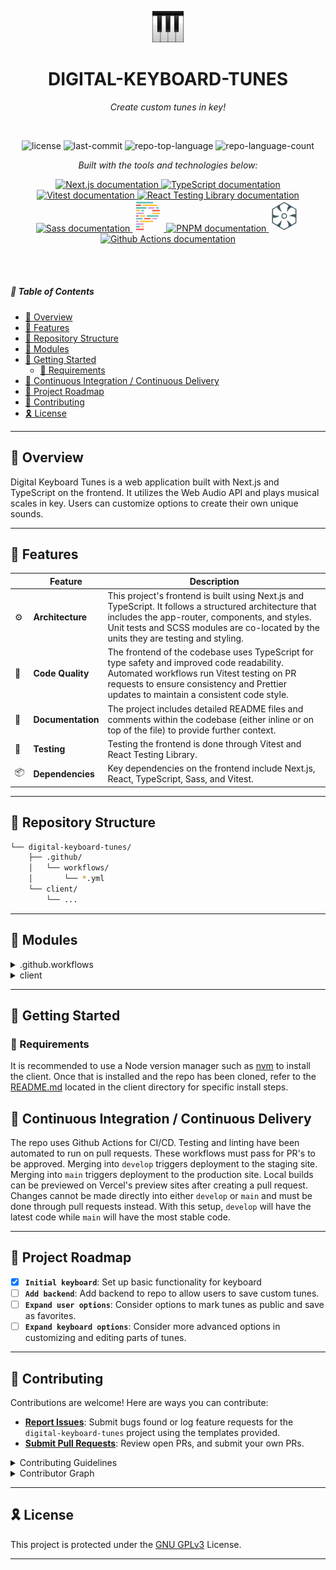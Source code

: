 <p align="center">
   <img src="client/app/icon.png" width="10%" alt="Digital Keyboard Tunes Logo" />
</p>

<p align="center">
    <h1 align="center">DIGITAL-KEYBOARD-TUNES</h1>
</p>

<p align="center">
    <em>Create custom tunes in key!</em>
</p>

<br>

<p align="center">
	<img src="https://img.shields.io/github/license/dcmorales/digital-keyboard-tunes?style=default&logo=opensourceinitiative&logoColor=white&color=068a62" alt="license">
	<img src="https://img.shields.io/github/last-commit/dcmorales/digital-keyboard-tunes?style=default&logo=git&logoColor=white&color=068a62" alt="last-commit">
	<img src="https://img.shields.io/github/languages/top/dcmorales/digital-keyboard-tunes?style=default&color=068a62" alt="repo-top-language">
	<img src="https://img.shields.io/github/languages/count/dcmorales/digital-keyboard-tunes?style=default&color=068a62" alt="repo-language-count">
</p>

<p align="center">
    <em>Built with the tools and technologies below:</em>
</p>

<p align="center">
    <a href="https://nextjs.org/docs">
	    <img src="https://skillicons.dev/icons?i=nextjs" alt="Next.js documentation" title="Next.js">
    </a>
    <a href="https://www.typescriptlang.org/docs/">
        <img src="https://skillicons.dev/icons?i=ts" alt="TypeScript documentation" title="TypeScript">
    </a>
    <a href="https://vitest.dev/guide/">
        <img src="https://skillicons.dev/icons?i=vitest" alt="Vitest documentation" title="Vitest">
    </a>
    <a href="https://testing-library.com/docs/react-testing-library/intro/">
        <img src="https://techstack-generator.vercel.app/testinglibrary-icon.svg"  alt="React Testing Library documentation" width="50" height="50" title="React Testing Library" />
    </a>
    <a href="https://sass-lang.com/documentation/">
        <img src="https://skillicons.dev/icons?i=sass" alt="Sass documentation" title="Sass">
    </a>
    <a href="https://prettier.io/docs/en/">
        <svg aria-label="Prettier documentation" title="Prettier" xmlns="http://www.w3.org/2000/svg" height="50" width="50" viewBox="0 0 210 210"><g transform="matrix(.9 0 0 .9 10.5 10.5)"><rect width="20" height="10" x="165" y="40" fill="#4DB6AC" rx="5"/><rect width="60" height="10" x="15" y="200" fill="#EF5350" rx="5"/><rect width="40" height="10" x="135" y="120" fill="#CE93D8" rx="5"/><rect width="50" height="10" x="75" y="120" fill="#EF5350" rx="5"/><rect width="50" height="10" x="15" y="120" fill="#4DB6AC" rx="5"/><rect width="60" height="10" x="15" y="160" fill="#CE93D8" rx="5"/><rect width="60" height="10" x="15" y="80" fill="#CE93D8" rx="5"/><rect width="110" height="10" x="65" y="20" fill="#FBC02D" rx="5"/><rect width="40" height="10" x="15" y="20" fill="#EF5350" rx="5"/><rect width="20" height="10" x="55" y="180" fill="#FBC02D" rx="5"/><rect width="20" height="10" x="55" y="60" fill="#4DB6AC" rx="5"/><rect width="30" height="10" x="15" y="180" fill="#4DB6AC" rx="5"/><rect width="30" height="10" x="15" y="60" fill="#FBC02D" rx="5"/><rect width="90" height="10" x="95" y="100" fill="#4DB6AC" rx="5"/><rect width="40" height="10" x="45" y="100" fill="#FBC02D" rx="5"/><rect width="20" height="10" x="15" y="100" fill="#EF5350" rx="5"/><rect width="50" height="10" x="105" y="40" fill="#CE93D8" rx="5"/><rect width="80" height="10" x="15" y="40" fill="#4DB6AC" rx="5"/><rect width="100" height="10" x="45" y="140" fill="#FBC02D" rx="5"/><rect width="20" height="10" x="15" y="140" fill="#CE93D8" rx="5"/><rect width="60" height="10" x="135" y="60" fill="#EF5350" rx="5"/><rect width="60" height="10" x="135" y="80" fill="#FBC02D" rx="5"/><rect width="130" height="10" x="15" fill="#4DB6AC" rx="5"/></g></svg>
    </a>
    <a href="https://pnpm.io/motivation">
        <img src="https://skillicons.dev/icons?i=pnpm" alt="PNPM documentation" title="PNPM">
    </a>
    <a href="https://semantic-release.gitbook.io/semantic-release">
        <svg aria-label="Semantic-Release documentation" title="Semantic-Release" xmlns="http://www.w3.org/2000/svg" height="50" width="50" viewBox="0 0 300 300"><path fill="#455a64" d="M93.656 252.93c-30.929-17.946-57.303-33.656-58.608-34.91-2.197-2.111-2.372-7.168-2.352-68.012.01-36.152.469-66.413 1.017-67.248.84-1.278 114.93-68.32 116.26-68.32 1.335 0 115.42 67.042 116.26 68.32 1.697 2.584 1.253 132.52-.461 134.58-1.178 1.42-50.022 30.2-110.42 65.063l-5.466 3.155zm74.879 11.529c9.928-5.689 19.12-11.554 20.425-13.033 5.167-5.855 2.22-22.428-7.921-44.553-3.434-7.491-5.89-13.974-5.458-14.406 2.166-2.165 30 21.345 35.714 30.166 8.795 13.576 5.942 13.273 24.626 2.61 9.088-5.185 17.723-10.52 19.191-11.854 2.44-2.22 2.668-4.272 2.668-24.017 0-24.644.382-23.74-12.846-30.433-7.331-3.71-27.076-7.453-39.62-7.51-3.127-.015-6.045-.611-6.486-1.326-1.018-1.646 3.35-3.864 20.305-10.314 10.685-4.064 16.148-5.32 25.765-5.926l12.204-.768V87.052l-16.926-9.863c-9.31-5.425-18.078-9.863-19.485-9.863-4.587 0-18.396 9.537-24.283 16.77-3.164 3.888-8.499 11.144-11.855 16.125-3.357 4.982-6.648 9.076-7.314 9.1-1.699.06.055-16.855 3.282-31.654 1.676-7.688 4.235-14.848 6.755-18.906 2.231-3.592 4.057-7.32 4.057-8.283 0-1.574-38.81-25.189-41.396-25.189-1.803 0-38.26 21.675-40.016 23.79-1.114 1.343-1.456 5.6-1.056 13.167.52 9.845 1.444 13.13 7.728 27.456 3.926 8.95 7.463 17.035 7.86 17.968 1.606 3.762-2.84 1.171-15.601-9.094-15.36-12.355-19.89-17.167-24.644-26.181-1.863-3.533-4-6.376-4.746-6.318-.747.057-9.292 4.806-18.987 10.552l-17.63 10.448v47.348l7.44 4.445c9.78 5.844 13.866 6.917 33.242 8.725 8.95.835 16.8 1.982 17.445 2.548 1.506 1.321-3.334 3.76-20.158 10.16-10.685 4.064-16.148 5.32-25.765 5.926l-12.204.769-.372 21.952c-.44 25.928-2.375 22.64 21.282 36.139l16.252 9.273 7.144-3.85c9.02-4.859 15.585-11.571 25.982-26.562 4.526-6.526 8.717-11.865 9.314-11.865 1.68 0 1.312 5.155-1.614 22.579-2.03 12.092-3.88 18.4-7.474 25.496-4.046 7.985-4.493 9.712-2.918 11.287 1.926 1.926 37.46 23.046 39.11 23.245.513.062 9.056-4.542 18.985-10.231zm-28.054-89.313c-7.395-2.593-15.058-11.41-16.73-19.25-4.594-21.54 17.346-39.532 37.071-30.4 17.296 8.008 21.43 29.242 8.34 42.832-8.106 8.416-17.651 10.686-28.68 6.818zm16.04-7.965c2.435-1.017 6.077-3.81 8.093-6.206 7.074-8.407 3.726-22.934-6.392-27.735-12.968-6.154-26.556 2.647-26.556 17.2 0 7.107 4.494 13.649 11.459 16.683 5.324 2.319 7.957 2.33 13.396.058"/></svg>
    </a>
    <a href="https://docs.github.com/en/actions">
        <img src="https://skillicons.dev/icons?i=githubactions" alt="Github Actions documentation" title="Github Actions">
    </a>
</p>

<br>
<br>

##### 🔗 Table of Contents

- [📍 Overview](#-overview)
- [👾 Features](#-features)
- [📂 Repository Structure](#-repository-structure)
- [🧩 Modules](#-modules)
- [🚀 Getting Started](#-getting-started)
  - [🔖 Requirements](#-requirements)
- [🔄 Continuous Integration / Continuous Delivery](#-continuous-integration--continuous-delivery)
- [📌 Project Roadmap](#-project-roadmap)
- [🤝 Contributing](#-contributing)
- [🎗 License](#-license)

---

## 📍 Overview

Digital Keyboard Tunes is a web application built with Next.js and TypeScript on the frontend. It utilizes the Web Audio API and plays musical scales in key. Users can customize options to create their own unique sounds.

---

## 👾 Features

|     | Feature           | Description                                                                                                                                                                                                                                     |
| --- | ----------------- | ----------------------------------------------------------------------------------------------------------------------------------------------------------------------------------------------------------------------------------------------- |
| ⚙️  | **Architecture**  | This project's frontend is built using Next.js and TypeScript. It follows a structured architecture that includes the app-router, components, and styles. Unit tests and SCSS modules are co-located by the units they are testing and styling. |
| 🔩  | **Code Quality**  | The frontend of the codebase uses TypeScript for type safety and improved code readability. Automated workflows run Vitest testing on PR requests to ensure consistency and Prettier updates to maintain a consistent code style.               |
| 📄  | **Documentation** | The project includes detailed README files and comments within the codebase (either inline or on top of the file) to provide further context.                                                                                                   |
| 🧪  | **Testing**       | Testing the frontend is done through Vitest and React Testing Library.                                                                                                                                                                          |
| 📦  | **Dependencies**  | Key dependencies on the frontend include Next.js, React, TypeScript, Sass, and Vitest.                                                                                                                                                          |

---

## 📂 Repository Structure

```sh
└── digital-keyboard-tunes/
    ├── .github/
    │   └── workflows/
    │       └── *.yml
    └── client/
        └── ...
```

---

## 🧩 Modules

<details closed><summary>.github.workflows</summary>

| File                                                                         | Summary                                                                                                                                                                                                                                                                                                                                                                                                                                                                                                                           |
| ---------------------------------------------------------------------------- | --------------------------------------------------------------------------------------------------------------------------------------------------------------------------------------------------------------------------------------------------------------------------------------------------------------------------------------------------------------------------------------------------------------------------------------------------------------------------------------------------------------------------------- |
| [test-client.yml](.github/workflows/test-client.yml)                         | Runs frontend unit tests whenever a pull request is made that includes changes to the client.                                                                                                                                                                                                                                                                                                                                                                                                                                     |
| [prettify-client.yml](.github/workflows/prettify-client.yml)                 | Runs Prettier when a pull request is made to either the `main` or `develop` branch that includes changes to the client. If formatting is necessary, the changes are auto-committed.                                                                                                                                                                                                                                                                                                                                               |
| [check-merge-branch.yml](.github/workflows/check-merge-branch.yml)           | Ensures merges into `main` can only be done by `develop`, `hotfix*`, or `release*` branches.                                                                                                                                                                                                                                                                                                                                                                                                                                      |
| [restrict-approved-label.yml](.github/workflows/restrict-approved-label.yml) | Restricts the use of the `approved` label so that only the repo owner can apply it.                                                                                                                                                                                                                                                                                                                                                                                                                                               |
| [add-conventional-commit.yml](.github/workflows/add-conventional-commit.yml) | Creates a conventional commit to an approved pull request based on the PR title; PR title must begin with a conventional commit prefix unless the merge is `develop` into `main` or `main` into `develop`. Other details may be added to the commit through the PR body. The only scopes allowed are `client` or `server`, in addition to no scope. A semicolon(;) can be used to separate multiple commits in the title, though only one commit per scope is allowed. These commits will be analyzed during the release process. |
| [frontend-release.yml](.github/workflows/frontend-release.yml)               | Runs Semantic-Release after a merge into main. Commits containing the scope `server` will be ignored while those containing `client` or no scope will be analyzed. If a release is triggered, a pull request is created with the changes made to the client `CHANGELOG.md` and `package.json`. A Github release will also be created with the changes. Tags will be formatted as `client-v${version}`.                                                                                                                            |

</details>

<details closed><summary>client</summary>

The client is built using Next.js and TypeScript. Vitest and React Testing Library handle testing while Sass is used for styling. For more details, refer to the [README.md](client/README.md) located in the client directory.

</details>

---

## 🚀 Getting Started

### 🔖 Requirements

It is recommended to use a Node version manager such as [nvm](https://github.com/nvm-sh/nvm) to install the client. Once that is installed and the repo has been cloned, refer to the [README.md](client/README.md) located in the client directory for specific install steps.

## 🔄 Continuous Integration / Continuous Delivery

The repo uses Github Actions for CI/CD. Testing and linting have been automated to run on pull requests. These workflows must pass for PR's to be approved. Merging into `develop` triggers deployment to the staging site. Merging into `main` triggers deployment to the production site. Local builds can be previewed on Vercel's preview sites after creating a pull request. Changes cannot be made directly into either `develop` or `main` and must be done through pull requests instead. With this setup, `develop` will have the latest code while `main` will have the most stable code.

---

## 📌 Project Roadmap

- [x] **`Initial keyboard`**: Set up basic functionality for keyboard
- [ ] **`Add backend`**: Add backend to repo to allow users to save custom tunes.
- [ ] **`Expand user options`**: Consider options to mark tunes as public and save as favorites.
- [ ] **`Expand keyboard options`**: Consider more advanced options in customizing and editing parts of tunes.

---

## 🤝 Contributing

Contributions are welcome! Here are ways you can contribute:

- **[Report Issues](https://github.com/dcmorales/digital-keyboard-tunes/issues)**: Submit bugs found or log feature requests for the `digital-keyboard-tunes` project using the templates provided.
- **[Submit Pull Requests](https://github.com/dcmorales/digital-keyboard-tunes/pulls)**: Review open PRs, and submit your own PRs.

<details closed>
<summary>Contributing Guidelines</summary>

1. **Fork the Repository**: Start by forking the project repository to your github account.
2. **Clone Locally**: Clone the forked repository to your local machine using a git client.
   ```sh
   git clone https://github.com/dcmorales/digital-keyboard-tunes
   ```
3. **Create a New Branch**: Always work on a new branch (branch off of `develop` for the latest code), giving it a descriptive name.
   ```sh
   git checkout -b feat/new-feature-x
   ```
4. **Make Your Changes**: Develop and test your changes locally. Be sure to follow the guidelines provided in the other README files.
5. **Commit Your Changes**: Commit with a clear message describing your updates.
   ```sh
   git commit -m 'Implemented new feature x.'
   ```
6. **Push to github**: Push the changes to your forked repository.
   ```sh
   git push origin feat/new-feature-x
   ```
7. **Submit a Pull Request**: Create a PR against the original project repository. Make sure the title begins with a conventional commit prefix (`build`, `chore`, `ci`, `docs`, `feat`, `fix`, `perf`, `refactor`, `style`, or `test`) for use in a Github Actions workflow once approved. Clearly describe the changes and their motivations using the PR template provided. Merges into `main` are not allowed and will cause a Github Actions workflow to fail, but you can request to merge into `develop`.
8. **Ensure all tests pass**: Linting and testing will be triggered after a pull request is made into `develop`. If there are any failures in these workflows, the PR will not be approved and the branch will not be allowed to merge.
9. **Review**: Once your PR is reviewed and approved, a conventional commit will be created based on the PR title and the changes will be merged into the `develop` branch. Thank you for your contribution!
</details>

<details closed>
<summary>Contributor Graph</summary>
<br>
<p align="left">
    <img src="https://contrib.rocks/image?repo=dcmorales/digital-keyboard-tunes" alt="contributors to repo">
</p>
</details>

---

## 🎗 License

This project is protected under the [GNU GPLv3](LICENSE.txt) License.

---
